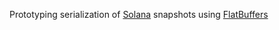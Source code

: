 Prototyping serialization of [Solana] snapshots using [FlatBuffers]

[Solana]: https://solana.com/
[FlatBuffers]: https://flatbuffers.dev/
